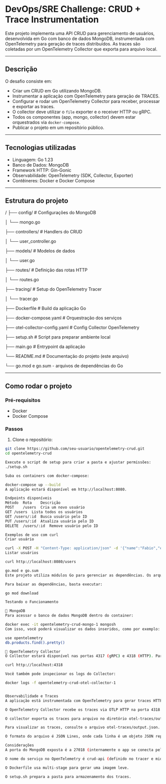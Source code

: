 # DevOps/SRE Challenge: CRUD + Trace Instrumentation

Este projeto implementa uma API CRUD para gerenciamento de usuários, desenvolvida em Go com banco de dados MongoDB, instrumentada com OpenTelemetry para geração de traces distribuídos. As traces são coletadas por um OpenTelemetry Collector que exporta para arquivo local.

---

## Descrição

O desafio consiste em:

- Criar um CRUD em Go utilizando MongoDB.
- Instrumentar a aplicação com OpenTelemetry para geração de TRACES.
- Configurar e rodar um OpenTelemetry Collector para receber, processar e exportar as traces.
- O collector deve utilizar o `file` exporter e o receiver HTTP ou gRPC.
- Todos os componentes (app, mongo, collector) devem estar orquestrados via `docker-compose`.
- Publicar o projeto em um repositório público.

---

## Tecnologias utilizadas

- Linguagem: Go 1.23
- Banco de Dados: MongoDB
- Framework HTTP: Gin-Gonic
- Observabilidade: OpenTelemetry (SDK, Collector, Exporter)
- Contêineres: Docker e Docker Compose

---

## Estrutura do projeto

/
├── config/ # Configurações do MongoDB

│ └── mongo.go

├── controllers/ # Handlers do CRUD

│ └── user_controller.go

├── models/ # Modelos de dados

│ └── user.go

├── routes/ # Definição das rotas HTTP

│ └── routes.go

├── tracing/ # Setup do OpenTelemetry Tracer

│ └── tracer.go

├── Dockerfile # Build da aplicação Go

├── docker-compose.yaml # Orquestração dos serviços

├── otel-collector-config.yaml # Config Collector OpenTelemetry

├── setup.sh # Script para preparar ambiente local

├── main.go # Entrypoint da aplicação

└── README.md # Documentação do projeto (este arquivo)

└── go.mod e go.sum - arquivos de dependências do Go



---

## Como rodar o projeto

### Pré-requisitos

- Docker
- Docker Compose

### Passos

1. Clone o repositório:

```bash
git clone https://github.com/seu-usuario/opentelemetry-crud.git
cd opentelemetry-crud

Execute o script de setup para criar a pasta e ajustar permissões:
./setup.sh

Suba os containers com docker-compose:

docker-compose up --build
A aplicação estará disponível em http://localhost:8080.

Endpoints disponíveis
Método	Rota	Descrição
POST	/users	Cria um novo usuário
GET	/users	Lista todos os usuários
GET	/users/:id	Busca usuário pelo ID
PUT	/users/:id	Atualiza usuário pelo ID
DELETE	/users/:id	Remove usuário pelo ID

Exemplos de uso com curl
Criar usuário

curl -X POST -H "Content-Type: application/json" -d '{"name":"Fabio","email":"fabio@example.com"}' http://localhost:8080/users
Listar usuários

curl http://localhost:8080/users

go.mod e go.sum
Este projeto utiliza módulos Go para gerenciar as dependências. Os arquivos go.mod e go.sum estão na raiz do projeto.

Para baixar as dependências, basta executar:

go mod download

Testando o Funcionamento

🔹 MongoDB
Para acessar o banco de dados MongoDB dentro do container:

docker exec -it opentelemetry-crud-mongo-1 mongosh
Com isso, você poderá visualizar os dados inseridos, como por exemplo:

use opentelemetry
db.products.find().pretty()

🔹 OpenTelemetry Collector
O Collector estará disponível nas portas 4317 (gRPC) e 4318 (HTTP). Para verificar se ele está recebendo traces corretamente, acesse o endpoint de status via HTTP:

curl http://localhost:4318

Você também pode inspecionar os logs do Collector:

docker logs -f opentelemetry-crud-otel-collector-1


Observabilidade e Traces
A aplicação está instrumentada com OpenTelemetry para gerar traces HTTP e custom spans.

O OpenTelemetry Collector recebe os traces via OTLP HTTP na porta 4318.

O collector exporta os traces para arquivo no diretório otel-traces/output.json (mapear este volume para fora do container).

Para visualizar as traces, consulte o arquivo otel-traces/output.json.

O formato do arquivo é JSON Lines, onde cada linha é um objeto JSON representando um batch de spans.

Considerações
A porta do MongoDB exposta é a 27018 (internamente o app se conecta pelo nome do serviço mongo na porta 27017).

O nome do serviço no OpenTelemetry é crud-api (definido no tracer e middleware).

O Dockerfile usa multi-stage para gerar uma imagem leve.

O setup.sh prepara a pasta para armazenamento dos traces.
